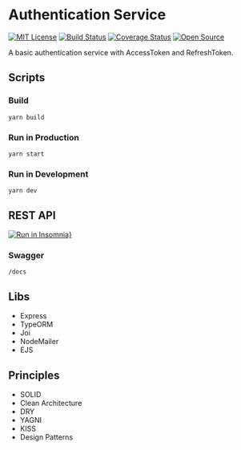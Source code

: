 # Authentication Service

[![MIT License](https://img.shields.io/badge/License-MIT%20-blue.svg)](https://opensource.org/licenses/MIT)
[![Build Status](https://github.com/leonfoliveira/authentication-service/workflows/CI/badge.svg)](https://github.com/leonfoliveira/authentication-service/actions)
[![Coverage Status](https://coveralls.io/repos/github/leonfoliveira/Authentication-Service/badge.svg?branch=main)](https://coveralls.io/github/leonfoliveira/Authentication-Service?branch=main)
[![Open Source](https://badges.frapsoft.com/os/v1/open-source.svg?v=103)](https://opensource.org/)

A basic authentication service with AccessToken and RefreshToken.

## Scripts

### Build

```
yarn build
```

### Run in Production

```
yarn start
```

### Run in Development

```
yarn dev
```

## REST API

[![Run in Insomnia}](https://insomnia.rest/images/run.svg)](https://insomnia.rest/run/?label=Authentication-Service&uri=https%3A%2F%2Fraw.githubusercontent.com%2Fleonfoliveira%2FAuthentication-Service%2Fmain%2Fdocs%2Finsomnia.json)

### Swagger

```
/docs
```

## Libs

- Express
- TypeORM
- Joi
- NodeMailer
- EJS

## Principles

- SOLID
- Clean Architecture
- DRY
- YAGNI
- KISS
- Design Patterns
